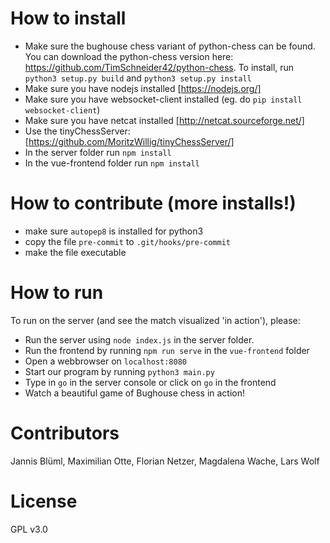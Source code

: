 # How to install
  * Make sure the bughouse chess variant of python-chess can be found. 
You can download the python-chess version here: 
https://github.com/TimSchneider42/python-chess. 
To install, run `python3 setup.py build` and `python3 setup.py install`
  * Make sure you have nodejs installed [https://nodejs.org/]
  * Make sure you have websocket-client installed (eg. do `pip install websocket-client`)
  * Make sure you have netcat installed [http://netcat.sourceforge.net/]
  * Use the tinyChessServer: [https://github.com/MoritzWillig/tinyChessServer/]
  * In the server folder run `npm install`
  * In the vue-frontend folder run `npm install`

# How to contribute (more installs!)
  * make sure `autopep8` is installed for python3
  * copy the file `pre-commit` to `.git/hooks/pre-commit`
  * make the file executable 

# How to run

To run on the server (and see the match visualized 'in action'), please:


  * Run the server using `node index.js` in the server folder.
  * Run the frontend by running `npm run serve` in the `vue-frontend` folder
  * Open a webbrowser on `localhost:8080`
  * Start our program by running `python3 main.py`
  * Type in `go` in the server console or click on `go` in the frontend
  * Watch a beautiful game of Bughouse chess in action!


# Contributors
Jannis Blüml, Maximilian Otte, Florian Netzer, Magdalena Wache, Lars Wolf

# License
GPL v3.0
